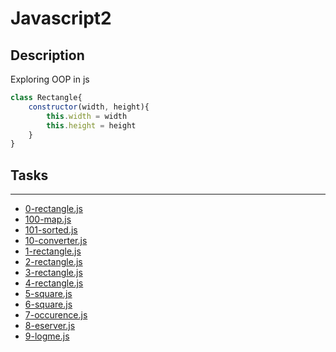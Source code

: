 # Javascript2
## Description
Exploring OOP in js
``` javascript
class Rectangle{
	constructor(width, height){
		this.width = width
		this.height = height
	}
}
```

## Tasks
---
* [0-rectangle.js](0-rectangle.js)
* [100-map.js](100-map.js)
* [101-sorted.js](101-sorted.js)
* [10-converter.js](10-converter.js)
* [1-rectangle.js](1-rectangle.js)
* [2-rectangle.js](2-rectangle.js)
* [3-rectangle.js](3-rectangle.js)
* [4-rectangle.js](4-rectangle.js)
* [5-square.js](5-square.js)
* [6-square.js](6-square.js)
* [7-occurence.js](7-occurence.js) 
* [8-eserver.js](8-eserver.js)
* [9-logme.js](9-logme.js)